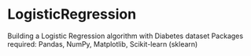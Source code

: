 # LogisticRegression
Building a Logistic Regression algorithm with Diabetes dataset
Packages required:
Pandas, NumPy, Matplotlib, Scikit-learn (sklearn)
